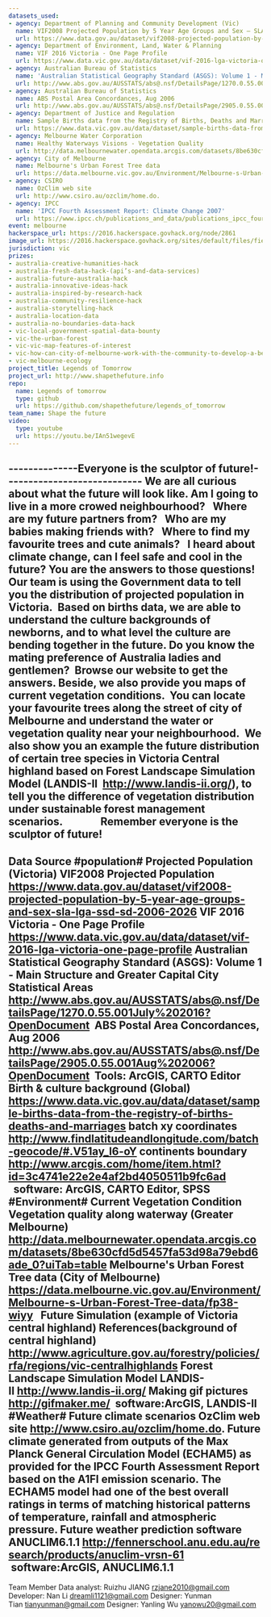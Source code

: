 ```yaml
---
datasets_used:
- agency: Department of Planning and Community Development (Vic)
  name: VIF2008 Projected Population by 5 Year Age Groups and Sex – SLA LGA SSD SD 2006-2026
  url: https://www.data.gov.au/dataset/vif2008-projected-population-by-5-year-age-groups-and-sex-sla-lga-ssd-sd-2006-2026
- agency: Department of Environment, Land, Water & Planning
  name: VIF 2016 Victoria - One Page Profile
  url: https://www.data.vic.gov.au/data/dataset/vif-2016-lga-victoria-one-page-profile
- agency: Australian Bureau of Statistics
  name: 'Australian Statistical Geography Standard (ASGS): Volume 1 - Main Structure and Greater Capital City Statistical Areas, July 2016'
  url: http://www.abs.gov.au/AUSSTATS/abs@.nsf/DetailsPage/1270.0.55.001July%202016?OpenDocument
- agency: Australian Bureau of Statistics
  name: ABS Postal Area Concordances, Aug 2006
  url: http://www.abs.gov.au/AUSSTATS/abs@.nsf/DetailsPage/2905.0.55.001Aug%202006?OpenDocument
- agency: Department of Justice and Regulation
  name: Sample Births data from the Registry of Births, Deaths and Marriages (GovHack 2016)
  url: https://www.data.vic.gov.au/data/dataset/sample-births-data-from-the-registry-of-births-deaths-and-marriages
- agency: Melbourne Water Corporation
  name: Healthy Waterways Visions - Vegetation Quality
  url: http://data.melbournewater.opendata.arcgis.com/datasets/8be630cfd5d5457fa53d98a79ebd6ade_0?uiTab=table
- agency: City of Melbourne
  name: Melbourne's Urban Forest Tree data
  url: https://data.melbourne.vic.gov.au/Environment/Melbourne-s-Urban-Forest-Tree-data/fp38-wiyy
- agency: CSIRO
  name: OzClim web site
  url: http://www.csiro.au/ozclim/home.do.
- agency: IPCC
  name: 'IPCC Fourth Assessment Report: Climate Change 2007'
  url: https://www.ipcc.ch/publications_and_data/publications_ipcc_fourth_assessment_report_synthesis_report.htm
event: melbourne
hackerspace_url: https://2016.hackerspace.govhack.org/node/2861
image_url: https://2016.hackerspace.govhack.org/sites/default/files/field/image/ProjectImage2.jpg
jurisdiction: vic
prizes:
- australia-creative-humanities-hack
- australia-fresh-data-hack-(api’s-and-data-services)
- australia-future-australia-hack
- australia-innovative-ideas-hack
- australia-inspired-by-research-hack
- australia-community-resilience-hack
- australia-storytelling-hack
- australia-location-data
- australia-no-boundaries-data-hack
- vic-local-government-spatial-data-bounty
- vic-the-urban-forest
- vic-vic-map-features-of-interest
- vic-how-can-city-of-melbourne-work-with-the-community-to-develop-a-better-understanding-of-the-citys-biodiversity?
- vic-melbourne-ecology
project_title: Legends of Tomorrow
project_url: http://www.shapethefuture.info
repo:
  name: Legends of tomorrow
  type: github
  url: https://github.com/shapethefuture/legends_of_tomorrow
team_name: Shape the future
video:
  type: youtube
  url: https://youtu.be/IAn51wegevE
---
```


--------------Everyone is the sculptor of future!----------------------------
We are all curious about what the future will look like. 
Am I going to live in a more crowed neighbourhood?
 
Where are my future partners from?
 
Who are my babies making friends with?
 
Where to find my favourite trees and cute animals?
 
I heard about climate change, can I feel safe and cool in the future?
You are the answers to those questions!
Our team is using the Government data to tell you the distribution of projected population in Victoria.  Based on births data, we are able to understand the culture backgrounds of newborns, and to what level the culture are bending together in the future. Do you know the mating preference of Australia ladies and gentlemen?  Browse our website to get the answers.
Beside, we also provide you maps of current vegetation conditions.  You can locate your favourite trees along the street of city of Melbourne and understand the water or vegetation quality near your neighbourhood.  We also show you an example the future distribution of certain tree species in Victoria Central highland based on Forest Landscape Simulation Model (LANDIS-II  http://www.landis-ii.org/), to tell you the difference of vegetation distribution under sustainable forest management scenarios.              
Remember everyone is the sculptor of future!
-----------
Data Source
#population#
Projected Population (Victoria)
VIF2008 Projected Population
https://www.data.gov.au/dataset/vif2008-projected-population-by-5-year-age-groups-and-sex-sla-lga-ssd-sd-2006-2026
VIF 2016 Victoria - One Page Profile
https://www.data.vic.gov.au/data/dataset/vif-2016-lga-victoria-one-page-profile
Australian Statistical Geography Standard (ASGS): Volume 1 - Main Structure and Greater Capital City Statistical Areas
http://www.abs.gov.au/AUSSTATS/abs@.nsf/DetailsPage/1270.0.55.001July%202016?OpenDocument
 ABS Postal Area Concordances, Aug 2006 
http://www.abs.gov.au/AUSSTATS/abs@.nsf/DetailsPage/2905.0.55.001Aug%202006?OpenDocument
 Tools: ArcGIS, CARTO Editor
Birth & culture background (Global)
https://www.data.vic.gov.au/data/dataset/sample-births-data-from-the-registry-of-births-deaths-and-marriages
batch xy coordinates
http://www.findlatitudeandlongitude.com/batch-geocode/#.V51ay_l6-oY
continents boundary
http://www.arcgis.com/home/item.html?id=3c4741e22e2e4af2bd4050511b9fc6ad
  software: ArcGIS, CARTO Editor, SPSS
 
#Environment#
Current Vegetation Condition
Vegetation quality along waterway (Greater Melbourne)
http://data.melbournewater.opendata.arcgis.com/datasets/8be630cfd5d5457fa53d98a79ebd6ade_0?uiTab=table
Melbourne's Urban Forest Tree data (City of Melbourne)
https://data.melbourne.vic.gov.au/Environment/Melbourne-s-Urban-Forest-Tree-data/fp38-wiyy
 
Future Simulation (example of Victoria central highland)
References(background of central highland)
http://www.agriculture.gov.au/forestry/policies/rfa/regions/vic-centralhighlands
Forest Landscape Simulation Model
LANDIS-II http://www.landis-ii.org/
Making gif pictures
http://gifmaker.me/
 software:ArcGIS, LANDIS-II
 
​​​​​​​#Weather#
Future climate scenarios
OzClim web site http://www.csiro.au/ozclim/home.do.
Future climate generated from outputs of the Max Planck General Circulation Model (ECHAM5) as provided for the IPCC Fourth Assessment Report based on the A1FI emission scenario. The ECHAM5 model had one of the best overall ratings in terms of matching historical patterns of temperature, rainfall and atmospheric pressure.
Future weather prediction software
ANUCLIM6.1.1 http://fennerschool.anu.edu.au/research/products/anuclim-vrsn-61
 software:ArcGIS, ANUCLIM6.1.1
 
----------------
Team Member
Data analyst: Ruizhu JIANG rzjane2010@gmail.com 
Developer: Nan Li dreamli1121@gmail.com
Designer: Yunman Tian tianyunman@gmail.com
Designer: Yanling Wu yanowu20@gmail.com